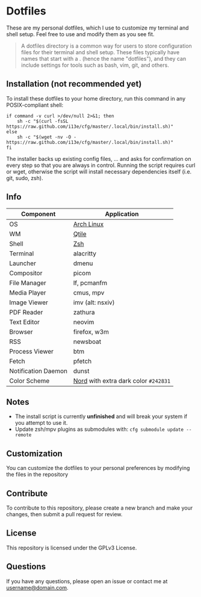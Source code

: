 # Dotfiles

These are my personal dotfiles, which I use to customize my terminal and shell setup. Feel free to use and modify them as you see fit.

> A dotfiles directory is a common way for users to store configuration files for their terminal and shell setup. These files typically have names that start with a . (hence the name "dotfiles"), and they can include settings for tools such as bash, vim, git, and others.

## Installation (not recommended yet)

To install these dotfiles to your home directory, run this command in any 
POSIX-compliant shell:

```shell
if command -v curl >/dev/null 2>&1; then
    sh -c "$(curl -fsSL https://raw.github.com/i13e/cfg/master/.local/bin/install.sh)"
else
    sh -c "$(wget -nv -O - https://raw.github.com/i13e/cfg/master/.local/bin/install.sh)"
fi
```

The installer backs up existing config files, ... and asks for confirmation on every step so that you are always in control. Running the script requires curl or wget, otherwise the script will install necessary dependencies itself (i.e. git, sudo, zsh).

## Info

| Component           | Application                                                   |
| ------------------- | ------------------------------------------------------------- |
| OS                  | [Arch Linux](https://archlinux.org)                           |
| WM                  | [Qtile](https://qtile.org)                                    |
| Shell               | [Zsh](https://zsh.org)                                        |
| Terminal            | alacritty                                                     |
| Launcher            | dmenu                                                         |
| Compositor          | picom                                                         |
| File Manager        | lf, pcmanfm                                                   |
| Media Player        | cmus, mpv                                                     |
| Image Viewer        | imv (alt: nsxiv)                                              |
| PDF Reader          | zathura                                                       |
| Text Editor         | neovim                                                        |
| Browser             | firefox, w3m                                                  |
| RSS                 | newsboat                                                      |
| Process Viewer      | btm                                                           |
| Fetch               | pfetch                                                        |
| Notification Daemon | dunst                                                         |
| Color Scheme        | [Nord](https://nordtheme.com) with extra dark color `#242831` |

## Notes

- The install script is currently **unfinished** and will break your system if you attempt to use it.
- Update zsh/mpv plugins as submodules with: `cfg submodule update --remote`

## Customization

You can customize the dotfiles to your personal preferences by modifying the files in the repository

## Contribute
To contribute to this repository, please create a new branch and make your changes, then submit a pull
request for review.

## License

This repository is licensed under the GPLv3 License.

## Questions

If you have any questions, please open an issue or contact me at username@domain.com.
